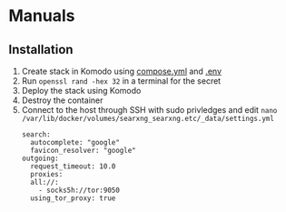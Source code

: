 # Manuals
## Installation
1. Create stack in Komodo using [compose.yml](https://raw.githubusercontent.com/platnub/container-host-templates/refs/heads/main/docker/containers/searxng/compose.yml) and [.env](https://raw.githubusercontent.com/platnub/container-host-templates/refs/heads/main/docker/containers/searxng/.env)
2. Run `openssl rand -hex 32` in a terminal for the secret
3. Deploy the stack using Komodo
4. Destroy the container
5. Connect to the host through SSH with sudo privledges and edit `nano /var/lib/docker/volumes/searxng_searxng.etc/_data/settings.yml`
   ```
   search:
     autocomplete: "google"
     favicon_resolver: "google"
   outgoing:
     request_timeout: 10.0
     proxies:
     all://:
       - socks5h://tor:9050
     using_tor_proxy: true
   ```
